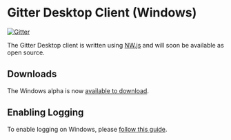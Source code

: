 Gitter Desktop Client (Windows)
===============================

[![Gitter](https://badges.gitter.im/Join%20Chat.svg)](https://gitter.im/gitterHQ/desktop?utm_source=badge&utm_medium=badge&utm_campaign=pr-badge&utm_content=badge)

The Gitter Desktop client is written using [NW.js](http://nwjs.io/) and will soon be available as open source. 

## Downloads

The Windows alpha is now [available to download](http://update.gitter.im/nw/GitterSetup.exe).

## Enabling Logging
To enable logging on Windows, please [follow this guide](https://gist.github.com/trevorah/bfeb4ad69e4633dc76c5).


